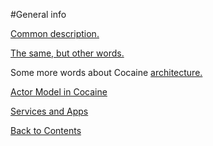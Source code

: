 #General info


[Common description.](http://api.yandex.com/cocaine/)

[The same, but other words.](https://github.com/cocaine/cocaine-core/blob/master/README.md)

Some more words about Cocaine [architecture.](https://github.com/cocaine/cocaine-core/wiki/architecture)

[Actor Model in Cocaine](general_info_actor_model.md)

[Services and Apps](general_info_services_and_apps.md)


[Back to Contents](contents.md)
